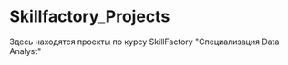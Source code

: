 # Skillfactory_Projects
Здесь находятся проекты по курсу SkillFactory "Специализация  Data Analyst"

